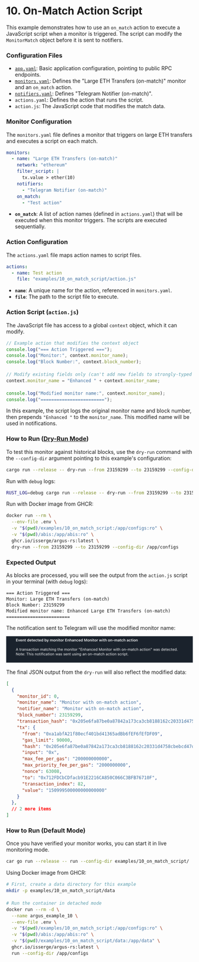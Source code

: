 # 10. On-Match Action Script

This example demonstrates how to use an `on_match` action to execute a JavaScript script when a monitor is triggered. The script can modify the `MonitorMatch` object before it is sent to notifiers.

### Configuration Files

- [`app.yaml`](../../docs/src/user_guide/config_app.md): Basic application configuration, pointing to public RPC endpoints.
- [`monitors.yaml`](../../docs/src/user_guide/config_monitors.md): Defines the "Large ETH Transfers (on-match)" monitor and an `on_match` action.
- [`notifiers.yaml`](../../docs/src/user_guide/config_notifiers.md): Defines "Telegram Notifier (on-match)".
- `actions.yaml`: Defines the action that runs the script.
- `action.js`: The JavaScript code that modifies the match data.

### Monitor Configuration

The `monitors.yaml` file defines a monitor that triggers on large ETH transfers and executes a script on each match.

```yaml
monitors:
  - name: "Large ETH Transfers (on-match)"
    network: "ethereum"
    filter_script: |
      tx.value > ether(10)
    notifiers:
      - "Telegram Notifier (on-match)"
    on_match:
      - "Test action"
```

- **`on_match`**: A list of action names (defined in `actions.yaml`) that will be executed when this monitor triggers. The scripts are executed sequentially.

### Action Configuration

The `actions.yaml` file maps action names to script files.

```yaml
actions:
  - name: Test action
    file: "examples/10_on_match_script/action.js"
```

- **`name`**: A unique name for the action, referenced in `monitors.yaml`.
- **`file`**: The path to the script file to execute.

### Action Script (`action.js`)

The JavaScript file has access to a global `context` object, which it can modify.

```javascript
// Example action that modifies the context object
console.log("=== Action Triggered ===");
console.log("Monitor:", context.monitor_name);
console.log("Block Number:", context.block_number);

// Modify existing fields only (can't add new fields to strongly-typed struct)
context.monitor_name = "Enhanced " + context.monitor_name;

console.log("Modified monitor name:", context.monitor_name);
console.log("========================");
```

In this example, the script logs the original monitor name and block number, then prepends `"Enhanced "` to the `monitor_name`. This modified name will be used in notifications.

### How to Run ([Dry-Run Mode](../../docs/src/operations/cli.md#dry-run-mode))

To test this monitor against historical blocks, use the `dry-run` command with the `--config-dir` argument pointing to this example's configuration:

```bash
cargo run --release -- dry-run --from 23159299 --to 23159299 --config-dir examples/10_on_match_script/
```

Run with `debug` logs:

```bash
RUST_LOG=debug cargo run --release -- dry-run --from 23159299 --to 23159299 --config-dir examples/10_on_match_script/
```

Run with Docker image from GHCR:

```bash
docker run --rm \
  --env-file .env \
  -v "$(pwd)/examples/10_on_match_script:/app/configs:ro" \
  -v "$(pwd)/abis:/app/abis:ro" \
  ghcr.io/isserge/argus-rs:latest \
  dry-run --from 23159299 --to 23159299 --config-dir /app/configs
```

### Expected Output

As blocks are processed, you will see the output from the `action.js` script in your terminal (with `debug` logs):

```
=== Action Triggered ===
Monitor: Large ETH Transfers (on-match)
Block Number: 23159299
Modified monitor name: Enhanced Large ETH Transfers (on-match)
========================
```

The notification sent to Telegram will use the modified monitor name:

![alt text](image.png)

The final JSON output from the `dry-run` will also reflect the modified data:

```json
[
  {
    "monitor_id": 0,
    "monitor_name": "Monitor with on-match action",
    "notifier_name": "Monitor with on-match action",
    "block_number": 23159299,
    "transaction_hash": "0x205e6fa87be0a87842a173ca3cb8188162c20331d4758cbebcd47dabb3f38175",
    "tx": {
      "from": "0xa1abfA21f80ecf401bd41365adBb6fEF6fEfDF09",
      "gas_limit": 90000,
      "hash": "0x205e6fa87be0a87842a173ca3cb8188162c20331d4758cbebcd47dabb3f38175",
      "input": "0x",
      "max_fee_per_gas": "200000000000",
      "max_priority_fee_per_gas": "2000000000",
      "nonce": 63008,
      "to": "0x712FDCbCDfacb91E2216CA850C066C3BFB76710F",
      "transaction_index": 82,
      "value": "150999500000000000000"
    }
  },
  // 2 more items
]
```

### How to Run (Default Mode)

Once you have verified your monitor works, you can start it in live monitoring mode.

```bash
car go run --release -- run --config-dir examples/10_on_match_script/
```

Using Docker image from GHCR:

```bash
# First, create a data directory for this example
mkdir -p examples/10_on_match_script/data

# Run the container in detached mode
docker run --rm -d \
  --name argus_example_10 \
  --env-file .env \
  -v "$(pwd)/examples/10_on_match_script:/app/configs:ro" \
  -v "$(pwd)/abis:/app/abis:ro" \
  -v "$(pwd)/examples/10_on_match_script/data:/app/data" \
  ghcr.io/isserge/argus-rs:latest \
  run --config-dir /app/configs
```
